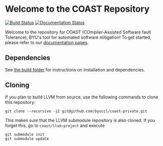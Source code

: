 # Welcome to the COAST Repository

[![Build Status](https://travis-ci.com/byuccl/coast.svg?branch=master)](https://travis-ci.com/byuccl/coast)
[![Documentation Status](https://readthedocs.org/projects/coast-compiler/badge/?version=latest)](https://coast-compiler.readthedocs.io/en/latest/?badge=latest)


Welcome to the repository for COAST (COmpiler-Assisted Software fault Tolerance), BYU's tool for automated software mitigation! To get started, please refer to our [documentation pages](https://coast-compiler.readthedocs.io/en/latest/).


## Dependencies

See [the build folder](build/README.md) for instructions on installation and dependencies.


## Cloning

If you plan to build LLVM from source, use the following commands to clone this repository:

```
git clone --recursive -j2 git@github.com:byuccl/coast-private.git
```

This makes sure that the LLVM submodule repository is also cloned.  If you forget this, go to `coast/llvm-project` and execute

```
git submodule init
git submodule update
```
